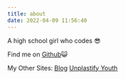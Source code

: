 ```yaml
---
title: about
date: 2022-04-09 11:56:40
---
```

A high school girl who codes 😎

Find me on [Github](https://github.com/nataliepjlin)😺

My Other Sites:
[Blog](https://nataliepjlin.github.io/blog/)
[Unplastify Youth](https://nataliepjlin.github.io/up/)
